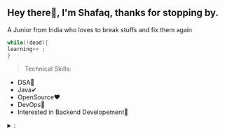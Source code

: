 ## Hey there👋, I'm Shafaq, thanks for stopping by.
A Junior from India who loves to break stuffs and fix them again
```c
while(!dead){
learning++ ;
}
```

> Technical Skills:
- DSA🤔
- Java✔
- OpenSource❤
- DevOps🎯
- Interested in Backend Developement🛒

<details>
  <summary>:</summary>
  jdhisjdishdisjdo
</details>  





<!--
**shafaq-here/shafaq-here** is a ✨ _special_ ✨ repository because its `README.md` (this file) appears on your GitHub profile.

Here are some ideas to get you started:

- 🔭 I’m currently working on ...
- 🌱 I’m currently learning ...
- 👯 I’m looking to collaborate on ...
- 🤔 I’m looking for help with ...
- 💬 Ask me about ...
- 📫 How to reach me: ...
- 😄 Pronouns: ...
- ⚡ Fun fact: ...
-->

